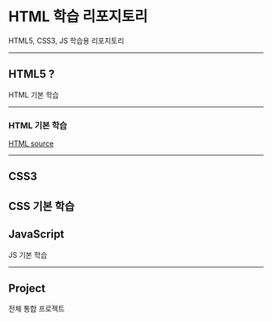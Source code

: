 # HTML 학습 리포지토리
HTML5, CSS3, JS 학습용 리포지토리 

-------------------------------

## HTML5 ?
HTML 기본 학습 

-------------------------------

### HTML 기본 학습
[HTML source](https://github.com/BlancBunny/StudyHtml/tree/main/01_HTML)

-------------------------------

## CSS3 
CSS 기본 학습
-------------------------------

## JavaScript
JS 기본 학습

-------------------------------

## Project
전체 통합 프로젝트

